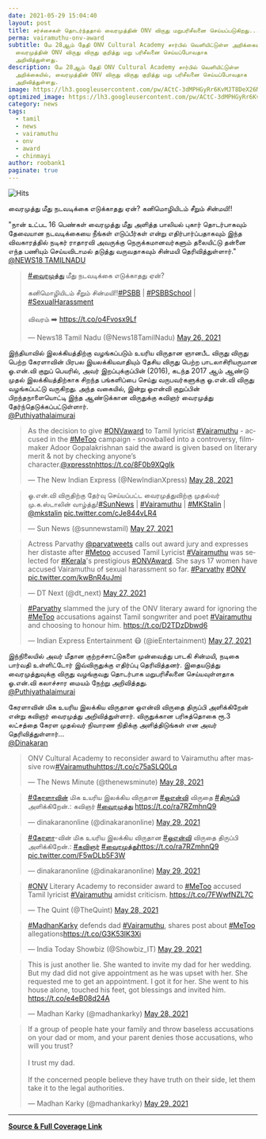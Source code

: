 ```yaml
---
date: 2021-05-29 15:04:40
layout: post
title: சர்ச்சைகள் தொடர்ந்ததால் வைரமுத்தின் ONV விருது மறுபரிசீலனை செய்யப்படுகிறது...
perma: vairamuthu-onv-award
subtitle: மே 28ஆம் தேதி ONV Cultural Academy சார்பில் வெளியிட்டுள்ள அறிக்கையில்,
  வைரமுத்தின் ONV விருது விருது குறித்து மறு பரிசீலனை செய்யப்போவதாக
  அறிவித்துள்ளது.
description: மே 28ஆம் தேதி ONV Cultural Academy சார்பில் வெளியிட்டுள்ள
  அறிக்கையில், வைரமுத்தின் ONV விருது விருது குறித்து மறு பரிசீலனை செய்யப்போவதாக
  அறிவித்துள்ளது.
image: https://lh3.googleusercontent.com/pw/ACtC-3dMPHGyRr6KvMJT8DeX26M8hrW4b_bDDq4Z-KU8CBjoI66jDkDc88bEMFIojJTUrsxV6ohK_G2TFXYl7BcL2Gv0xgfxKcSlnpPH3CzrY7E9QbAUF68E9ViTMNPHEBRLGu4yA08unLT2OWsOpnn9nMVZpQ=w612-h344-no?authuser=0
optimized_image: https://lh3.googleusercontent.com/pw/ACtC-3dMPHGyRr6KvMJT8DeX26M8hrW4b_bDDq4Z-KU8CBjoI66jDkDc88bEMFIojJTUrsxV6ohK_G2TFXYl7BcL2Gv0xgfxKcSlnpPH3CzrY7E9QbAUF68E9ViTMNPHEBRLGu4yA08unLT2OWsOpnn9nMVZpQ=w612-h344-no?authuser=0
category: news
tags:
  - tamil
  - news
  - vairamuthu
  - onv
  - award
  - chinmayi
author: roobank1
paginate: true
---
```

![Hits](https://hits.seeyoufarm.com/api/count/incr/badge.svg?url=vairamuthu-onv-award&count_bg=%230F0E0E&title_bg=%23000000&icon=reverbnation.svg&icon_color=%23FFFAFA&title=views&edge_flat=true)

வைரமுத்து மீது நடவடிக்கை எடுக்காதது ஏன்? கனிமொழியிடம் சீறும் சின்மயி!!

"நான் உட்பட 16 பெண்கள் வைரமுத்து மீது அளித்த பாலியல் புகார் தொடர்பாகவும் தேவையான நடவடிக்கையை நீங்கள் எடுப்பீர்கள் என்று எதிர்பார்ப்பதாகவும் இந்த விவகாரத்தில் நடிகர் ராதாரவி அவருக்கு நெருக்கமானவர்களும் தலையிட்டு தன்னை எந்த பணியும் செய்யவிடாமல் தடுத்து வருவதாகவும் சின்மயி தெரிவித்துள்ளார்."
<br>
<a href="https://tamil.news18.com/news/entertainment/cinema-psbb-sexual-harassment-case-why-did-not-take-action-against-vairamuthu-chinmayi-questions-kanimozhi-ekr-470647.html" target="_blank">@NEWS18 TAMILNADU</a>





<blockquote class="twitter-tweet"><p lang="ta" dir="ltr"><a href="https://twitter.com/hashtag/%E0%AE%B5%E0%AF%88%E0%AE%B0%E0%AE%AE%E0%AF%81%E0%AE%A4%E0%AF%8D%E0%AE%A4%E0%AF%81?src=hash&amp;ref_src=twsrc%5Etfw">#வைரமுத்து</a> மீது நடவடிக்கை எடுக்காதது ஏன்? <br><br>கனிமொழியிடம் சீறும் சின்மயி!!<a href="https://twitter.com/hashtag/PSBB?src=hash&amp;ref_src=twsrc%5Etfw">#PSBB</a> | <a href="https://twitter.com/hashtag/PSBBSchool?src=hash&amp;ref_src=twsrc%5Etfw">#PSBBSchool</a> | <a href="https://twitter.com/hashtag/SexualHarassment?src=hash&amp;ref_src=twsrc%5Etfw">#SexualHarassment</a><br><br>விவரம் ➡️ <a href="https://t.co/o4Fvosx9Lf">https://t.co/o4Fvosx9Lf</a></p>&mdash; News18 Tamil Nadu (@News18TamilNadu) <a href="https://twitter.com/News18TamilNadu/status/1397385866805272576?ref_src=twsrc%5Etfw">May 26, 2021</a></blockquote> <script async src="https://platform.twitter.com/widgets.js" charset="utf-8"></script>


இந்தியாவில் இலக்கியத்திற்கு வழங்கப்படும் உயரிய விருதான ஞானபீட விருது விருது பெற்ற கேரளாவின் பிரபல இயலக்கியவாதியும் தேசிய விருது பெற்ற பாடலாசிரியருமான ஓ.என்.வி குறுப் பெயரில், அவர் இறப்புக்குப்பின் (2016), கடந்த 2017 ஆம் ஆண்டு முதல் இலக்கியத்திற்காக சிறந்த பங்களிப்பை செய்து வருபவர்களுக்கு ஓ.என்.வி விருது வழங்கப்பட்டு வருகிறது. அந்த வகையில், இன்று ஓஎன்வி குறுப்பின் பிறந்தநாளையொட்டி இந்த ஆண்டுக்கான விருதுக்கு கவிஞர் வைரமுத்து தேர்ந்தெடுக்கப்பட்டுள்ளார்.
<br>
<a href="http://www.puthiyathalaimurai.com/enews/104132/ONV-award-for-Tamil-poet-Vairamuthu" target="_blank">@Puthiyathalaimurai</a>

<blockquote class="twitter-tweet"><p lang="en" dir="ltr">As the decision to give <a href="https://twitter.com/hashtag/ONVaward?src=hash&amp;ref_src=twsrc%5Etfw">#ONVaward</a> to Tamil lyricist <a href="https://twitter.com/hashtag/Vairamuthu?src=hash&amp;ref_src=twsrc%5Etfw">#Vairamuthu</a> - accused in the <a href="https://twitter.com/hashtag/MeToo?src=hash&amp;ref_src=twsrc%5Etfw">#MeToo</a> campaign - snowballed into a controversy, filmmaker Adoor Gopalakrishnan said the award is given based on literary merit &amp; not by checking anyone’s character.<a href="https://twitter.com/xpresstn?ref_src=twsrc%5Etfw">@xpresstn</a><a href="https://t.co/8F0b9XQgIk">https://t.co/8F0b9XQgIk</a></p>&mdash; The New Indian Express (@NewIndianXpress) <a href="https://twitter.com/NewIndianXpress/status/1398160864390287360?ref_src=twsrc%5Etfw">May 28, 2021</a></blockquote> <script async src="https://platform.twitter.com/widgets.js" charset="utf-8"></script>

<blockquote class="twitter-tweet"><p lang="ta" dir="ltr">ஓ.என்.வி விருதிற்கு தேர்வு செய்யப்பட்ட வைரமுத்துவிற்கு முதல்வர் மு.க.ஸ்டாலின் வாழ்த்து!<a href="https://twitter.com/hashtag/SunNews?src=hash&amp;ref_src=twsrc%5Etfw">#SunNews</a> | <a href="https://twitter.com/hashtag/Vairamuthu?src=hash&amp;ref_src=twsrc%5Etfw">#Vairamuthu</a> | <a href="https://twitter.com/hashtag/MKStalin?src=hash&amp;ref_src=twsrc%5Etfw">#MKStalin</a> | <a href="https://twitter.com/mkstalin?ref_src=twsrc%5Etfw">@mkstalin</a> <a href="https://t.co/cJe844vLR4">pic.twitter.com/cJe844vLR4</a></p>&mdash; Sun News (@sunnewstamil) <a href="https://twitter.com/sunnewstamil/status/1397796237269553152?ref_src=twsrc%5Etfw">May 27, 2021</a></blockquote> <script async src="https://platform.twitter.com/widgets.js" charset="utf-8"></script>

<blockquote class="twitter-tweet"><p lang="en" dir="ltr">Actress Parvathy <a href="https://twitter.com/parvatweets?ref_src=twsrc%5Etfw">@parvatweets</a> calls out award jury and expresses her distaste after <a href="https://twitter.com/hashtag/Metoo?src=hash&amp;ref_src=twsrc%5Etfw">#Metoo</a> accused Tamil Lyricist <a href="https://twitter.com/hashtag/Vairamuthu?src=hash&amp;ref_src=twsrc%5Etfw">#Vairamuthu</a> was selected for <a href="https://twitter.com/hashtag/Kerala?src=hash&amp;ref_src=twsrc%5Etfw">#Kerala</a>&#39;s prestigious <a href="https://twitter.com/hashtag/ONVAward?src=hash&amp;ref_src=twsrc%5Etfw">#ONVAward</a>. She says 17 women have accused Vairamuthu of sexual harassment so far. <a href="https://twitter.com/hashtag/Parvathy?src=hash&amp;ref_src=twsrc%5Etfw">#Parvathy</a> <a href="https://twitter.com/hashtag/ONV?src=hash&amp;ref_src=twsrc%5Etfw">#ONV</a> <a href="https://t.co/kwBnR4uJmi">pic.twitter.com/kwBnR4uJmi</a></p>&mdash; DT Next (@dt_next) <a href="https://twitter.com/dt_next/status/1397862946689093635?ref_src=twsrc%5Etfw">May 27, 2021</a></blockquote> <script async src="https://platform.twitter.com/widgets.js" charset="utf-8"></script>


<blockquote class="twitter-tweet"><p lang="en" dir="ltr"><a href="https://twitter.com/hashtag/Parvathy?src=hash&amp;ref_src=twsrc%5Etfw">#Parvathy</a> slammed the jury of the ONV literary award for ignoring the <a href="https://twitter.com/hashtag/MeToo?src=hash&amp;ref_src=twsrc%5Etfw">#MeToo</a> accusations against Tamil songwriter and poet <a href="https://twitter.com/hashtag/Vairamuthu?src=hash&amp;ref_src=twsrc%5Etfw">#Vairamuthu</a> and choosing to honour him. <a href="https://t.co/D2TDzDbwd6">https://t.co/D2TDzDbwd6</a></p>&mdash; Indian Express Entertainment 😷 (@ieEntertainment) <a href="https://twitter.com/ieEntertainment/status/1397925559577944067?ref_src=twsrc%5Etfw">May 27, 2021</a></blockquote> <script async src="https://platform.twitter.com/widgets.js" charset="utf-8"></script>


இந்நிலையில் அவர் மீதான  குற்றச்சாட்டுகளை முன்வைத்து பாடகி சின்மயி, நடிகை பார்வதி உள்ளிட்டோர் இவ்விருதுக்கு எதிர்ப்பு தெரிவித்தனர். இதையடுத்து வைரமுத்துவுக்கு விருது வழங்குவது தொடர்பாக மறுபரிசீலனை செய்யவுள்ளதாக ஓ.என்.வி கலாச்சார மையம் நேற்று அறிவித்தது.
<br>
<a href="http://www.puthiyathalaimurai.com/newsview/104432/Vairamuthu-has-said-that-he-will-return-the-ONV-Literary-Award-" target="_blank">@Puthiyathalaimurai</a>

கேரளாவின் மிக உயரிய இலக்கிய விருதான ஓஎன்வி விருதை திருப்பி அளிக்கிறேன் என்று கவிஞர்  வைரமுத்து அறிவித்துள்ளார். விருதுக்கான பரிசுத்தொகை ரூ.3 லட்சத்தை கேரள முதல்வர் நிவாரண நிதிக்கு அளித்திடுங்கள் என அவர் தெரிவித்துள்ளார்...
<br>
<a href="https://www.dinakaran.com/News_Detail.asp?Nid=680301" target="_blank">@Dinakaran</a>

<blockquote class="twitter-tweet"><p lang="en" dir="ltr">ONV Cultural Academy to reconsider award to Vairamuthu after massive row<a href="https://twitter.com/hashtag/Vairamuthu?src=hash&amp;ref_src=twsrc%5Etfw">#Vairamuthu</a><a href="https://t.co/c75aSLQ0Lq">https://t.co/c75aSLQ0Lq</a></p>&mdash; The News Minute (@thenewsminute) <a href="https://twitter.com/thenewsminute/status/1398164282123030531?ref_src=twsrc%5Etfw">May 28, 2021</a></blockquote> <script async src="https://platform.twitter.com/widgets.js" charset="utf-8"></script>

<blockquote class="twitter-tweet"><p lang="ta" dir="ltr"><a href="https://twitter.com/hashtag/%E0%AE%95%E0%AF%87%E0%AE%B0%E0%AE%B3%E0%AE%BE%E0%AE%B5%E0%AE%BF%E0%AE%A9%E0%AF%8D?src=hash&amp;ref_src=twsrc%5Etfw">#கேரளாவின்</a> மிக உயரிய இலக்கிய விருதான <a href="https://twitter.com/hashtag/%E0%AE%93%E0%AE%8E%E0%AE%A9%E0%AF%8D%E0%AE%B5%E0%AE%BF?src=hash&amp;ref_src=twsrc%5Etfw">#ஓஎன்வி</a> விருதை <a href="https://twitter.com/hashtag/%E0%AE%A4%E0%AE%BF%E0%AE%B0%E0%AF%81%E0%AE%AA%E0%AF%8D%E0%AE%AA%E0%AE%BF?src=hash&amp;ref_src=twsrc%5Etfw">#திருப்பி</a> அளிக்கிறேன்.: கவிஞர் <a href="https://twitter.com/hashtag/%E0%AE%B5%E0%AF%88%E0%AE%B0%E0%AE%AE%E0%AF%81%E0%AE%A4%E0%AF%8D%E0%AE%A4%E0%AF%81?src=hash&amp;ref_src=twsrc%5Etfw">#வைரமுத்து</a> <a href="https://t.co/ra7RZmhnQ9">https://t.co/ra7RZmhnQ9</a></p>&mdash; dinakaranonline (@dinakaranonline) <a href="https://twitter.com/dinakaranonline/status/1398560482324144139?ref_src=twsrc%5Etfw">May 29, 2021</a></blockquote> <script async src="https://platform.twitter.com/widgets.js" charset="utf-8"></script>

<blockquote class="twitter-tweet"><p lang="ta" dir="ltr"><a href="https://twitter.com/hashtag/%E0%AE%95%E0%AF%87%E0%AE%B0%E0%AE%B3%E0%AE%BE?src=hash&amp;ref_src=twsrc%5Etfw">#கேரளா</a>-வின் மிக உயரிய இலக்கிய விருதான <a href="https://twitter.com/hashtag/%E0%AE%93%E0%AE%8E%E0%AE%A9%E0%AF%8D%E0%AE%B5%E0%AE%BF?src=hash&amp;ref_src=twsrc%5Etfw">#ஓஎன்வி</a> விருதை திருப்பி அளிக்கிறேன்.: <a href="https://twitter.com/hashtag/%E0%AE%95%E0%AE%B5%E0%AE%BF%E0%AE%9E%E0%AE%B0%E0%AF%8D?src=hash&amp;ref_src=twsrc%5Etfw">#கவிஞர்</a> <a href="https://twitter.com/hashtag/%E0%AE%B5%E0%AF%88%E0%AE%B0%E0%AE%AE%E0%AF%81%E0%AE%A4%E0%AF%8D%E0%AE%A4%E0%AF%81?src=hash&amp;ref_src=twsrc%5Etfw">#வைரமுத்து</a><a href="https://t.co/ra7RZmhnQ9">https://t.co/ra7RZmhnQ9</a> <a href="https://t.co/F5wDLb5F3W">pic.twitter.com/F5wDLb5F3W</a></p>&mdash; dinakaranonline (@dinakaranonline) <a href="https://twitter.com/dinakaranonline/status/1398550945206652929?ref_src=twsrc%5Etfw">May 29, 2021</a></blockquote> <script async src="https://platform.twitter.com/widgets.js" charset="utf-8"></script>

<blockquote class="twitter-tweet"><p lang="en" dir="ltr"><a href="https://twitter.com/hashtag/ONV?src=hash&amp;ref_src=twsrc%5Etfw">#ONV</a> Literary Academy to reconsider award to <a href="https://twitter.com/hashtag/MeToo?src=hash&amp;ref_src=twsrc%5Etfw">#MeToo</a> accused Tamil lyricist <a href="https://twitter.com/hashtag/Vairamuthu?src=hash&amp;ref_src=twsrc%5Etfw">#Vairamuthu</a> amidst criticism. <a href="https://t.co/7FWwfNZL7C">https://t.co/7FWwfNZL7C</a></p>&mdash; The Quint (@TheQuint) <a href="https://twitter.com/TheQuint/status/1398240920408002562?ref_src=twsrc%5Etfw">May 28, 2021</a></blockquote> <script async src="https://platform.twitter.com/widgets.js" charset="utf-8"></script>

<blockquote class="twitter-tweet"><p lang="en" dir="ltr"><a href="https://twitter.com/hashtag/MadhanKarky?src=hash&amp;ref_src=twsrc%5Etfw">#MadhanKarky</a> defends dad <a href="https://twitter.com/hashtag/Vairamuthu?src=hash&amp;ref_src=twsrc%5Etfw">#Vairamuthu</a>, shares post about <a href="https://twitter.com/hashtag/MeToo?src=hash&amp;ref_src=twsrc%5Etfw">#MeToo</a> allegations<a href="https://t.co/G3K53lK3Xi">https://t.co/G3K53lK3Xi</a></p>&mdash; India Today Showbiz (@Showbiz_IT) <a href="https://twitter.com/Showbiz_IT/status/1398522740118675456?ref_src=twsrc%5Etfw">May 29, 2021</a></blockquote> <script async src="https://platform.twitter.com/widgets.js" charset="utf-8"></script>

<blockquote class="twitter-tweet"><p lang="en" dir="ltr">This is just another lie. She wanted to invite my dad for her wedding. But my dad did not give appointment as he was upset with her. She requested me to get an appointment. I got it for her. She went to his house alone, touched his feet, got blessings and invited him. <a href="https://t.co/e4eB08d24A">https://t.co/e4eB08d24A</a></p>&mdash; Madhan Karky (@madhankarky) <a href="https://twitter.com/madhankarky/status/1398274363044950024?ref_src=twsrc%5Etfw">May 28, 2021</a></blockquote> <script async src="https://platform.twitter.com/widgets.js" charset="utf-8"></script>

<blockquote class="twitter-tweet"><p lang="en" dir="ltr">If a group of people hate your family and throw baseless accusations on your dad or mom, and your parent denies those accusations, who will you trust? <br><br>I trust my dad. <br><br>If the concerned people believe they have truth on their side, let them take it to the legal authorities.</p>&mdash; Madhan Karky (@madhankarky) <a href="https://twitter.com/madhankarky/status/1398496393904365568?ref_src=twsrc%5Etfw">May 29, 2021</a></blockquote> <script async src="https://platform.twitter.com/widgets.js" charset="utf-8"></script>

- - -
<a href="https://news.google.com/stories/CAAqOQgKIjNDQklTSURvSmMzUnZjbmt0TXpZd1NoTUtFUWlEcEtMeGtvQU1FZGlMZ2d2bXM1R0xLQUFQAQ?hl=en-IN&gl=IN&ceid=IN%3Aen" target="_blank">
<b>Source & Full Coverage Link</b>
</a>